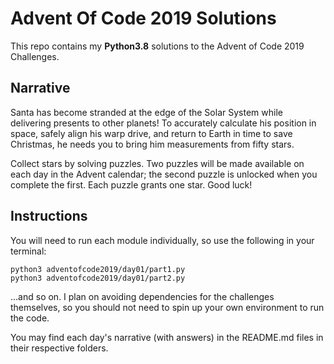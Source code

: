 # Advent Of Code 2019 Solutions

This repo contains my **Python3.8** solutions to the Advent of Code 2019 Challenges.

## Narrative

Santa has become stranded at the edge of the Solar System while delivering presents to other planets! To accurately calculate his position in space, safely align his warp drive, and return to Earth in time to save Christmas, he needs you to bring him measurements from fifty stars.

Collect stars by solving puzzles. Two puzzles will be made available on each day in the Advent calendar; the second puzzle is unlocked when you complete the first. Each puzzle grants one star. Good luck!

## Instructions

You will need to run each module individually, so use the following in your terminal:

```shell script
python3 adventofcode2019/day01/part1.py
python3 adventofcode2019/day01/part2.py
```

...and so on. I plan on avoiding dependencies for the challenges themselves, so you should not need to spin up your own environment to run the code.

You may find each day's narrative (with answers) in the README.md files in their respective folders.